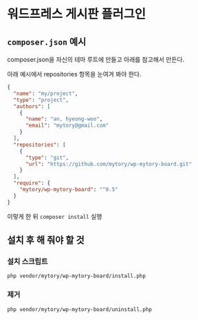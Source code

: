 # 워드프레스 게시판 플러그인

`composer.json` 예시
-------------------

composer.json을 자신의 테마 루트에 만들고 아래를 참고해서 만든다.

아래 예시에서 repositories 항목을 눈여겨 봐야 한다.

~~~ json
{
  "name": "my/project",
  "type": "project",
  "authors": [
    {
      "name": "an, hyeong-woo",
      "email": "mytory@gmail.com"
    }
  ],
  "repositories": [
    {
      "type": "git",
      "url": "https://github.com/mytory/wp-mytory-board.git"
    }
  ],
  "require": {
    "mytory/wp-mytory-board": "^0.5"
  }
}
~~~

이렇게 한 뒤 `composer install` 실행

설치 후 해 줘야 할 것
-----------------

### 설치 스크립트

    php vendor/mytory/wp-mytory-board/install.php


### 제거

    php vendor/mytory/wp-mytory-board/uninstall.php


